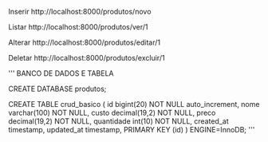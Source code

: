 Inserir
http://localhost:8000/produtos/novo

Listar
http://localhost:8000/produtos/ver/1

Alterar
http://localhost:8000/produtos/editar/1

Deletar
http://localhost:8000/produtos/excluir/1

'''
BANCO DE DADOS E TABELA

CREATE DATABASE produtos;

CREATE TABLE crud_basico (
	id bigint(20) NOT NULL auto_increment,
	nome varchar(100) NOT NULL,
	custo decimal(19,2) NOT NULL,
	preco decimal(19,2) NOT NULL,
	quantidade int(10) NOT NULL,
	created_at timestamp,
	updated_at timestamp,
	PRIMARY KEY (id)
) ENGINE=InnoDB;
'''
